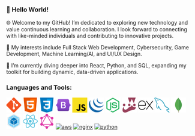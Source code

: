 ### 👋 Hello World!

🌐 Welcome to my GitHub! I’m dedicated to exploring new technology and value continuous learning and collaboration. I look forward to connecting with like-minded individuals and contributing to innovative projects.

👀 My interests include Full Stack Web Development, Cybersecurity, Game Development, Machine Learning/AI, and UI/UX Design.

🌱 I’m currently diving deeper into React, Python, and SQL, expanding my toolkit for building dynamic, data-driven applications.

### Languages and Tools:
  <p align="left"> 
    <a href="https://git-scm.com/" target="_blank" rel="noreferrer"><img src="icons/git.jpg" alt="git" width="40" height="40"/></a>
    <a href="https://www.w3.org/html/" target="_blank" rel="noreferrer"><img src="icons/html.jpg" alt="html" width="40" height="40"/></a> 
    <a href="https://www.w3schools.com/css/" target="_blank" rel="noreferrer"><img src="icons/css.jpg" alt="css" width="40" height="40"/></a> 
    <a href="https://getbootstrap.com" target="_blank" rel="noreferrer"><img src="icons/bootstrap.jpg" alt="bootstrap" width="40" height="40"/></a>
    <a href="https://developer.mozilla.org/en-US/docs/Web/JavaScript" target="_blank" rel="noreferrer"><img src="icons/javascript.jpg" alt="javascript" width="40" height="40"/></a> 
    <a href="https://jquery.com/" target="_blank" rel="noreferrer"><img src="icons/jquery.jpg" alt="jquery" width="40" height="40"/></a> 
    <a href="https://nodejs.org" target="_blank" rel="noreferrer"><img src="icons/nodejs.jpg" alt="nodejs" width="40" height="40"/></a>
    <a href="https://jestjs.io" target="_blank" rel="noreferrer"><img src="icons/jest.jpg" alt="jest" width="40" height="40"/></a>
    <a href="https://expressjs.com" target="_blank" rel="noreferrer"><img src="icons/expressjs.jpg" alt="express" width="40" height="40"/></a>
    <a href="https://www.mysql.com/" target="_blank" rel="noreferrer"> <img src="icons/mysql.jpg" alt="mysql" width="40" height="40"/></a>
    <a href="https://www.mongodb.com/" target="_blank" rel="noreferrer"> <img src="icons/mongodb.jpg" alt="mongodb" width="40" height="40"/></a>
    <a href="https://webpack.js.org/" target="_blank" rel="noreferrer"> <img src="icons/webpack.jpg" alt="webpack" width="40" height="40"/></a>
    <a href="https://react.dev/" target="_blank" rel="noreferrer"> <img src="icons/reactjs.jpg" alt="react" width="40" height="40"/></a>
    <a href="https://graphql.org/" target="_blank" rel="noreferrer"> <img src="icons/graphql.jpg" alt="graphql" width="40" height="40"/></a>
    <a href="https://aws.amazon.com/" target="_blank" rel="noreferrer"><img src="https://upload.wikimedia.org/wikipedia/commons/9/93/Amazon_Web_Services_Logo.svg" alt="aws" width="40" height="40"/></a>
    <a href="https://www.nginx.com/" target="_blank" rel="noreferrer"><img src="https://upload.wikimedia.org/wikipedia/commons/c/c5/Nginx_logo.svg" alt="nginx" width="40" height="40"/></a>
    <a href="https://www.python.org/" target="_blank" rel="noreferrer"><img src="https://upload.wikimedia.org/wikipedia/commons/c/c3/Python-logo-notext.svg" alt="python" width="40" height="40"/></a>
  </p>
  

